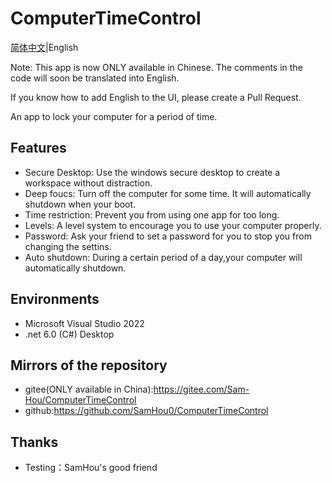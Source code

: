 # ComputerTimeControl

[简体中文](README.md)|English

Note: This app is now ONLY available in Chinese. The comments in the code will soon be translated into English.

If you know how to add English to the UI, please create a Pull Request.

An app to lock your computer for a period of time.

## Features

- Secure Desktop: Use the windows secure desktop to create a workspace without distraction.
- Deep foucs: Turn off the computer for some time. It will automatically shutdown when your boot.
- Time restriction: Prevent you from using one app for too long.
- Levels: A level system to encourage you to use your computer properly.
- Password: Ask your friend to set a password for you to stop you from changing the settins.
- Auto shutdown: During a certain period of a day,your computer will automatically shutdown.

## Environments

- Microsoft Visual Studio 2022
- .net 6.0 (C#) Desktop

## Mirrors of the repository

- gitee(ONLY available in China):<https://gitee.com/Sam-Hou/ComputerTimeControl>
- github:<https://github.com/SamHou0/ComputerTimeControl>

## Thanks

- Testing：SamHou's good friend
